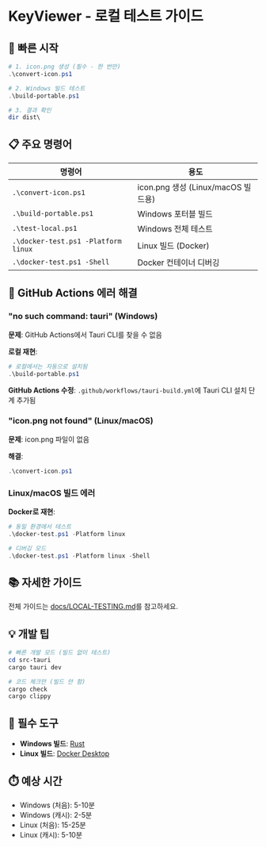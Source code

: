 # KeyViewer - 로컬 테스트 가이드

## 🎯 빠른 시작

```powershell
# 1. icon.png 생성 (필수 - 한 번만)
.\convert-icon.ps1

# 2. Windows 빌드 테스트
.\build-portable.ps1

# 3. 결과 확인
dir dist\
```

## 📋 주요 명령어

| 명령어 | 용도 |
|--------|------|
| `.\convert-icon.ps1` | icon.png 생성 (Linux/macOS 빌드용) |
| `.\build-portable.ps1` | Windows 포터블 빌드 |
| `.\test-local.ps1` | Windows 전체 테스트 |
| `.\docker-test.ps1 -Platform linux` | Linux 빌드 (Docker) |
| `.\docker-test.ps1 -Shell` | Docker 컨테이너 디버깅 |

## 🐛 GitHub Actions 에러 해결

### "no such command: tauri" (Windows)

**문제**: GitHub Actions에서 Tauri CLI를 찾을 수 없음

**로컬 재현**:
```powershell
# 로컬에서는 자동으로 설치됨
.\build-portable.ps1
```

**GitHub Actions 수정**: `.github/workflows/tauri-build.yml`에 Tauri CLI 설치 단계 추가됨

### "icon.png not found" (Linux/macOS)

**문제**: icon.png 파일이 없음

**해결**:
```powershell
.\convert-icon.ps1
```

### Linux/macOS 빌드 에러

**Docker로 재현**:
```powershell
# 동일 환경에서 테스트
.\docker-test.ps1 -Platform linux

# 디버깅 모드
.\docker-test.ps1 -Platform linux -Shell
```

## 📚 자세한 가이드

전체 가이드는 [docs/LOCAL-TESTING.md](docs/LOCAL-TESTING.md)를 참고하세요.

## 💡 개발 팁

```powershell
# 빠른 개발 모드 (빌드 없이 테스트)
cd src-tauri
cargo tauri dev

# 코드 체크만 (빌드 안 함)
cargo check
cargo clippy
```

## 🔧 필수 도구

- **Windows 빌드**: [Rust](https://rustup.rs/)
- **Linux 빌드**: [Docker Desktop](https://www.docker.com/products/docker-desktop)

## ⏱️ 예상 시간

- Windows (처음): 5-10분
- Windows (캐시): 2-5분  
- Linux (처음): 15-25분
- Linux (캐시): 5-10분

